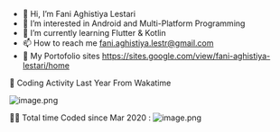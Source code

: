 - 👋 Hi, I’m Fani Aghistiya Lestari
- 👀 I’m interested in Android and Multi-Platform Programming
- 🌱 I’m currently learning Flutter & Kotlin
- 📫 How to reach me fani.aghistiya.lestr@gmail.com
- 🎯 My Portofolio sites https://sites.google.com/view/fani-aghistiya-lestari/home

🤠 Coding Activity Last Year From Wakatime

![image.png](https://wakatime.com/share/@fanial_32/fd9a4fc4-1d15-4942-ade5-93c9c0caa86f.png)

👩‍💻 Total time Coded since Mar 2020 : ![image.png](https://wakatime.com/badge/user/77917ec2-3884-452e-9781-a2d3e3377a0b.svg)

<!---
fanial/fanial is a ✨ special ✨ repository because its `README.md` (this file) appears on your GitHub profile.
You can click the Preview link to take a look at your changes.
--->
